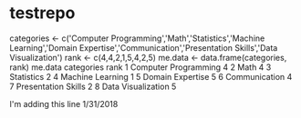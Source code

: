 # testrepo
categories <- c('Computer Programming','Math','Statistics','Machine Learning','Domain Expertise','Communication','Presentation Skills','Data Visualization')
rank <- c(4,4,2,1,5,4,2,5)
me.data <- data.frame(categories, rank)
me.data
 categories rank
1 Computer Programming    4
2                 Math    4
3           Statistics    2
4     Machine Learning    1
5     Domain Expertise    5
6        Communication    4
7  Presentation Skills    2
8   Data Visualization    5

I'm adding this line 1/31/2018
